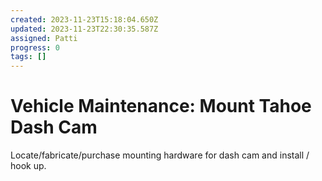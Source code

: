 ```yaml
---
created: 2023-11-23T15:18:04.650Z
updated: 2023-11-23T22:30:35.587Z
assigned: Patti
progress: 0
tags: []
---
```


# Vehicle Maintenance: Mount Tahoe Dash Cam

Locate/fabricate/purchase mounting hardware for dash cam and install / hook up.
